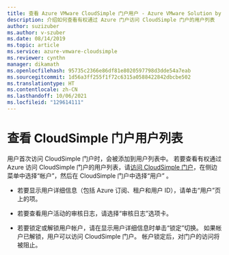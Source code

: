 ```yaml
---
title: 查看 Azure VMware CloudSimple 门户用户 - Azure VMware Solution by CloudSimple
description: 介绍如何查看有权通过 Azure 门户访问 CloudSimple 门户的用户列表
author: suzizuber
ms.author: v-szuber
ms.date: 08/14/2019
ms.topic: article
ms.service: azure-vmware-cloudsimple
ms.reviewer: cynthn
manager: dikamath
ms.openlocfilehash: 95735c2366e86df81e8020597798d3dde54a7eab
ms.sourcegitcommit: 1d56a3ff255f1f72c6315a0588422842dbcbe502
ms.translationtype: HT
ms.contentlocale: zh-CN
ms.lasthandoff: 10/06/2021
ms.locfileid: "129614111"
---
```

# <a name="view-the-list-of-cloudsimple-portal-users"></a>查看 CloudSimple 门户用户列表

用户首次访问 CloudSimple 门户时，会被添加到用户列表中。 若要查看有权通过 Azure 访问 CloudSimple 门户的用户列表，请[访问 CloudSimple 门户](access-cloudsimple-portal.md)，在侧边菜单中选择“帐户”，然后在 CloudSimple 门户中选择“用户” 。

* 若要显示用户详细信息（包括 Azure 订阅、租户和用户 ID），请单击“用户”页上的项。

* 若要查看用户活动的审核日志，请选择“审核日志”选项卡。
* 若要锁定或解锁用户帐户，请在显示用户详细信息时单击“锁定”切换。 如果帐户已解锁，用户可以访问 CloudSimple 门户。 帐户锁定后，对门户的访问将被阻止。
